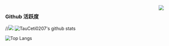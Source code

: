 <img align="right" src="https://count.getloli.com/get/@:TauCeti0207?theme=rule34">






### Github 活跃度

//[![](https://activity-graph.herokuapp.com/graph?username=TauCeti0207&theme=dracula)](https://github.com/ashutosh00710/github-readme-activity-graph)
![TauCeti0207's github stats](https://github-readme-stats.vercel.app/api?username=TauCeti0207&show_icons=true&theme=vue)

![Top Langs](https://github-readme-stats.vercel.app/api/top-langs/?username=TauCeti0207)
